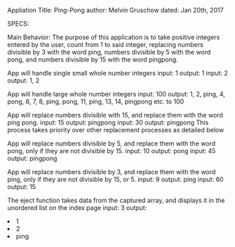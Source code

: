 Appliation Title: Ping-Pong
author: Melvin Gruschow
dated: Jan 20th, 2017

SPECS:

Main Behavior:
  The purpose of this application is to take positive integers entered by the user, count from 1 to said integer, replacing numbers divisible by 3 with the word ping, numbers divisible by 5 with the word pong, and numbers divisible by 15 with the word pingpong.

App will handle single small whole number integers
  input: 1
  output: 1
  input: 2
  output: 1, 2

App will handle large whole number integers
  input: 100
  output: 1, 2, ping, 4, pong, 6, 7, 8, ping, pong, 11, ping, 13, 14, pingpong etc. to 100

App will replace numbers divisible with 15, and replace them with the word ping pong.
  input: 15
  output: pingpong
  input: 30
  output: pingpong
    This process takes priority over other replacement processes as detailed below

App will replace numbers divisible by 5, and replace them with the word pong, only if they are not divisible by 15.
  input: 10
  output: pong
  input: 45
  output: pingpong

App will replace numbers divisible by 3, and replace them with the word ping, only if they are not divisible by 15, or 5.
  input: 9
  output: ping
  input: 60
  output: 15

The eject function takes data from the captured array, and displays it in the unordered list on the index page
  input: 3
  output: <li>1</li>
          <li>2</li>
          <li>ping</li>

<!-- The numcheck function makes sure the data entered is a number, and that it is a whole integer
  input: words
  output: we need a number
  input: 3.5
  output: needs to be a whole number
  input: 5
  output: see "Main Behavior" -->
